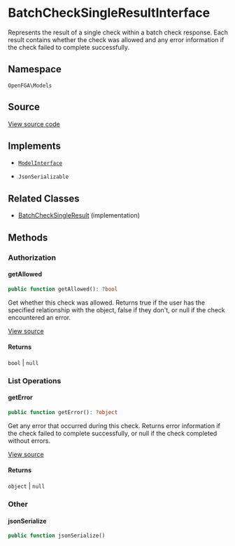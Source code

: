# BatchCheckSingleResultInterface

Represents the result of a single check within a batch check response. Each result contains whether the check was allowed and any error information if the check failed to complete successfully.

## Namespace

`OpenFGA\Models`

## Source

[View source code](https://github.com/evansims/openfga-php/blob/main/src/Models/BatchCheckSingleResultInterface.php)

## Implements

* [`ModelInterface`](ModelInterface.md)

* `JsonSerializable`

## Related Classes

* [BatchCheckSingleResult](Models/BatchCheckSingleResult.md) (implementation)

## Methods

### Authorization

#### getAllowed

```php
public function getAllowed(): ?bool

```

Get whether this check was allowed. Returns true if the user has the specified relationship with the object, false if they don&#039;t, or null if the check encountered an error.

[View source](https://github.com/evansims/openfga-php/blob/main/src/Models/BatchCheckSingleResultInterface.php#L25)

#### Returns

`bool` &#124; `null`

### List Operations

#### getError

```php
public function getError(): ?object

```

Get any error that occurred during this check. Returns error information if the check failed to complete successfully, or null if the check completed without errors.

[View source](https://github.com/evansims/openfga-php/blob/main/src/Models/BatchCheckSingleResultInterface.php#L35)

#### Returns

`object` &#124; `null`

### Other

#### jsonSerialize

```php
public function jsonSerialize()

```

